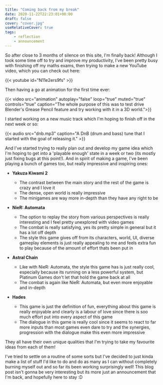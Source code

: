 ```yaml
---
title: "Coming back from my break"
date: 2020-11-22T22:23:01+00:00
draft: false
cover: "cover.jpg"
useRelativeCover: true
tags: 
    - reflection
    - announcement
---
```


So after close to 3 months of silence on this site, I'm finally back! Although I took some time off to try and improve my productivity, I've been pretty busy with finishing off my maths exams, then trying to make a new YouTube video, which you can check out here:

{{< youtube id="N11e2ers9fs" >}}

Then having a go at animation for the first time ever:

{{< video src="animation" autoplay="false" loop="true" muted="true" controls="true" caption="The whole purpose of this was to test drive Blender's Grease Pencil feature and try working with it in a 3D world.">}}

I started working on a new music track which I'm hoping to finish off in the next week or so:

{{< audio src="dnb.mp3" caption="A DnB (drum and bass) tune that I started with the goal of releasing it." >}}

And I've started trying to really plan out and develop my game idea which I'm hoping to get into a 'playable enough' state in a week or two (its mostly just fixing bugs at this point!). And in spirit of making a game, I've been playing a bunch of games too, but really impressive and inspiring ones:

- **Yakuza Kiwami 2**
  - The contrast between the main story and the rest of the game is crazy and I love it
  - The dense, open world is really impressive
  - The minigames are way more in-depth than they have any right to be

- **NieR: Automata**
  - The option to replay the story from various perspectives is really interesting and I feel pretty unexplored with video games
  - The combat is really satisfying, yes its pretty simple in general but it has a lot off depth
  - The style this game gives off from its characters, world, UI, diverse gameplay elements is just really appealing to me and feels extra fun to play because of the amount of effort thats been put in

- **Astral Chain**
  - Like with NieR: Automata, the style this game has is just really cool, especially because its running on a less powerful system, but Platinum Games don't let that hold the game back at all
  - The combat is again like NieR: Automata, but even more enjoyable and in-depth

- **Hades**
  - This game is just the definition of fun, everything about this game is really enjoyable and clearly is a labour of love since there is soo much effort put into every aspect of this game
  - The dialogue in this game is really cool since it seems to react to far more inputs than most games even dare to try and the synergies, progression with the dialogue make this even more impressive

They all have their own unique qualities that I'm trying to take my favourite ideas from each of them!

I've tried to settle on a routine of some sorts but I've decided to just kinda make a list of stuff I'd like to do and do as many as I can without completely burning myself out and so far its been working surprisingly well! This blog post isn't gonna be very interesting but its more just an announcement that I'm back, and hopefully here to stay :D